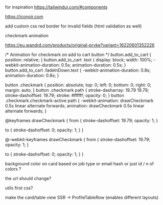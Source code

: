 for inspiration https://tailwindui.com/#components

https://iconoir.com

add custom css red border for invalid fields (html validation as well)

checkmark animation

https://eu.wandrd.com/products/original-prvke?variant=16220601352226

/* Animation for checkmark on add to cart button */ button.add_to_cart {
position: relative; } button.add_to_cart .text { display: block; width: 100%;
-webkit-animation-duration: 0.5s; animation-duration: 0.5s; } button.add_to_cart
.fadeInDown.text { -webkit-animation-duration: 0.8s; animation-duration: 0.8s; }

button .checkmark { position: absolute; top: 0; left: 0; bottom: 0; right: 0;
margin: auto; } button .checkmark path { stroke-dasharray: 19.79 19.79;
stroke-dashoffset: 19.79; stroke: #ffffff; opacity: 0; } button
.checkmark.checkmark-active path { -webkit-animation: drawCheckmark 0.5s linear
alternate forwards; animation: drawCheckmark 0.5s linear alternate forwards; }

@keyframes drawCheckmark { from { stroke-dashoffset: 19.79; opacity: 1; }

to { stroke-dashoffset: 0; opacity: 1; } }

@-webkit-keyframes drawCheckmark { from { stroke-dashoffset: 19.79; opacity: 1;
}

to { stroke-dashoffset: 0; opacity: 1; } }

background color on card based on job type or email hash or just id / n of
colors ?

the url should change?

utils first css?

make the card/table view SSR -> ProfileTableRow (enables different layouts)
